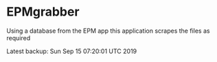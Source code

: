 # EPMgrabber
Using a database from the EPM app this application scrapes the files as required


Latest backup: Sun Sep 15 07:20:01 UTC 2019
